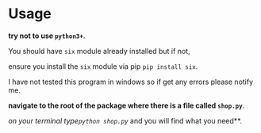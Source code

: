 # Usage

**try not to use ```python3+```**.

You should have ```six``` module already installed but if not,

ensure you install the ```six``` module via pip ```pip install six```.

I have not tested this program in windows so if get any errors please notify me.

**navigate to the root of the package where there is a file called ```shop.py```**.

**on your terminal type*```python shop.py```* and you will find what you need**.

